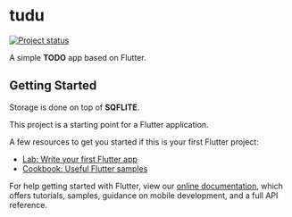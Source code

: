 # tudu

[![Project status](https://https://img.shields.io/badge/status-pre%20alpha-dodgerblue.svg)](https://shields.io/)

A simple **TODO** app based on Flutter.

## Getting Started

Storage is done on top of **SQFLITE**.

This project is a starting point for a Flutter application.

A few resources to get you started if this is your first Flutter project:

- [Lab: Write your first Flutter app](https://flutter.dev/docs/get-started/codelab)
- [Cookbook: Useful Flutter samples](https://flutter.dev/docs/cookbook)

For help getting started with Flutter, view our
[online documentation](https://flutter.dev/docs), which offers tutorials,
samples, guidance on mobile development, and a full API reference.

